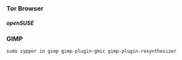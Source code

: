 ### Tor Browser

##### openSUSE



### GIMP

```
sudo zypper in gimp gimp-plugin-gmic gimp-plugin-resynthesizer
```
